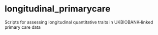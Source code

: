 # longitudinal_primarycare
Scripts for assessing longitudinal quantitative traits in UKBIOBANK-linked primary care data
